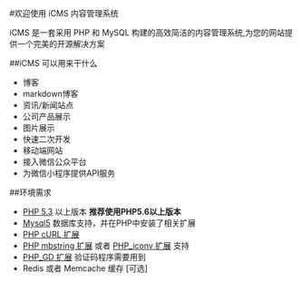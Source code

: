 #欢迎使用 iCMS 内容管理系统

iCMS 是一套采用 PHP 和 MySQL 构建的高效简洁的内容管理系统,为您的网站提供一个完美的开源解决方案

##iCMS 可以用来干什么
- 博客
- markdown博客
- 资讯/新闻站点
- 公司产品展示
- 图片展示
- 快速二次开发
- 移动端网站
- 接入微信公众平台
- 为微信小程序提供API服务

##环境需求
- [PHP 5.3](http://www.php.net) 以上版本 **推荐使用PHP5.6以上版本**
- [Mysql5](http://www.mysql.com) 数据库支持，并在PHP中安装了相关扩展
- [PHP cURL 扩展](http://php.net/manual/en/book.curl.php)
- [PHP mbstring 扩展](http://php.net/manual/en/book.mbstring.php) 或者 [PHP_iconv 扩展](http://php.net/manual/en/book.iconv.php) 支持
- [PHP_GD 扩展](http://php.net/manual/en/book.image.php) 验证码程序需要用到
- Redis 或者 Memcache 缓存 [可选]
